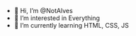 - 👋 Hi, I’m @NotAlves
- 👀 I’m interested in Everything
- 🌱 I’m currently learning HTML, CSS, JS

<!---
NotAlves/NotAlves is a ✨ special ✨ repository because its `README.md` (this file) appears on your GitHub profile.
You can click the Preview link to take a look at your changes.
--->
